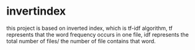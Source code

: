 # invertindex
this project is based on inverted index, which is tf-idf algorithm, tf represents that the word frequency occurs in one file, idf represents the total number of files/ the number of file contains that word. 
